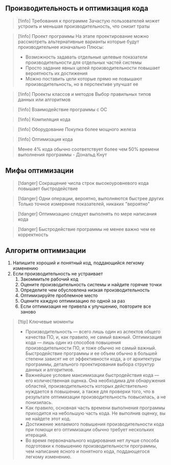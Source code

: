 ## Производительность и оптимизация кода

>[!info] Требования к программе
>Зачастую пользователей может устроить и меньшая производительность, что снизит траты

>[!info] Проект программы
>На этапе проектирование можно рассмотреть альтернативные варианты которые будут производительнее изначально
>Плюсы:
>* Возможность задавать отдельные целевые показатели производительности для отдельных частей системы
>* Просто задание явных целей производительности повышает вероятность их достижения
>* Можно поставить цели которые прямо не повышают производительность, но в перспективе улучшат ее

>[!info] Проекты классов и методов
>Выбор правильных типов данных или алгоритмов

>[!info] Взаимодействие программы с ОС

>[!info] Компиляция кода

>[!info] Оборудование 
>Покупка более мощного железа

>[!info] Оптимизация кода

> Менее 4% кода обычно соответствует более чем 50% времени выполнения программы
> \- Дональд Кнут

## Мифы оптимизации

>[!danger]  Сокращение числа строк высокоуровневого кода повышает быстродействие

>[!danger] Одни операции, вероятно, выполняются быстрее других
>Только точное измерение показателей, никаких "вероятно"

>[!danger] Оптимизацию следует выполнять по мере написания кода

>[!danger] Быстродействие программы не менее важно чем ее корректность

## Алгоритм оптимизации

1) Напишите хороший и понятный код, поддающийся легкому изменению
2) Если производительность не устраивает
	1) Закоммитьте рабочий код
	2) Оцените производительность системы и найдите горячие точки
	3) Определите чем обусловлена низкая производительность
	4) Оптимизируйте проблемное место
	5) Оцените каждую оптимизацию по одной за раз
	6) Если оптимизация не привела к улучшению, повторите все заново	 

>[!tip] Ключевые моменты
>* Производительность — всего лишь один из аспектов общего качества ПО, и, как правило, не самый важный. Оптимизация кода — лишь один из способов повышения производительности ПО, и тоже обычно не самый важный. Быстродействие программы и ее объем обычно в большей степени зависят не от эффективности кода, а от архитектуры программы, детального проектирования выбора структур данных и алгоритмов.
>* Важнейшее условие максимизации быстродействия кода — его количественная оценка. Она необходима для обнаружения  областей, производительность которых действительно нуждается в повышении, а также для проверки того, что в результате  оптимизации производительность повысилась, а не понизилась.
>* Как правило, основная часть времени выполнения программы приходится на небольшую часть кода. Не выполнив оценку, вы не  найдете этот код.
>* Достижение желаемого повышения производительности кода при помощи его оптимизации обычно требует нескольких итераций.
>* Во время первоначального кодирования нет лучше способа подготовки к повышению производительности программы, чем  написание ясного и понятного кода, поддающегося легкому изменению.


